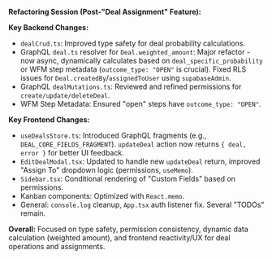 **Refactoring Session (Post-"Deal Assignment" Feature):**

**Key Backend Changes:**
*   `dealCrud.ts`: Improved type safety for deal probability calculations.
*   GraphQL `deal.ts` resolver for `Deal.weighted_amount`: Major refactor - now async, dynamically calculates based on `deal_specific_probability` or WFM step metadata (`outcome_type: "OPEN"` is crucial). Fixed RLS issues for `Deal.createdBy`/`assignedToUser` using `supabaseAdmin`.
*   GraphQL `dealMutations.ts`: Reviewed and refined permissions for `create/update/deleteDeal`.
*   WFM Step Metadata: Ensured "open" steps have `outcome_type: "OPEN"`.

**Key Frontend Changes:**
*   `useDealsStore.ts`: Introduced GraphQL fragments (e.g., `DEAL_CORE_FIELDS_FRAGMENT`). `updateDeal` action now returns `{ deal, error }` for better UI feedback.
*   `EditDealModal.tsx`: Updated to handle new `updateDeal` return, improved "Assign To" dropdown logic (permissions, `useMemo`).
*   `Sidebar.tsx`: Conditional rendering of "Custom Fields" based on permissions.
*   Kanban components: Optimized with `React.memo`.
*   General: `console.log` cleanup, `App.tsx` auth listener fix. Several "TODOs" remain.

**Overall:** Focused on type safety, permission consistency, dynamic data calculation (weighted amount), and frontend reactivity/UX for deal operations and assignments.
